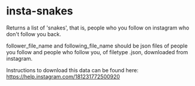 # insta-snakes
Returns a list of 'snakes', that is, people who you follow on instagram who don't follow you back.

follower_file_name and following_file_name should be json files of people you follow and people who follow you, of filetype .json, downloaded from instagram.

Instructions to download this data can be found here: https://help.instagram.com/181231772500920
